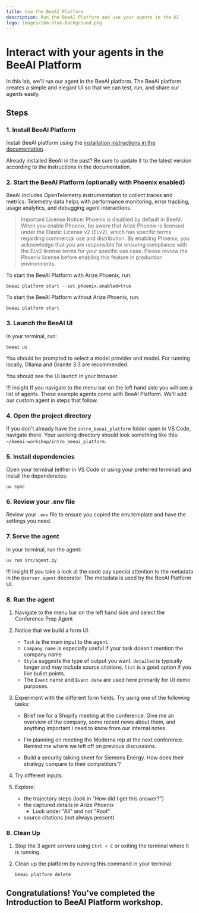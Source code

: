 ```yaml
---
title: Use the BeeAI Platform
description: Run the BeeAI Platform and use your agents in the UI
logo: images/ibm-blue-background.png
---
```


# Interact with your agents in the BeeAI Platform

In this lab, we'll run our agent in the BeeAI platform. The BeeAI platform creates a simple and elegant UI so that we can test, run, and share our agents easily.

## Steps

### 1. Install BeeAI Platform

Install BeeAI platform using the [installation instructions in the documentation](https://docs.beeai.dev/introduction/installation).

Already installed BeeAI in the past? Be sure to update it to the latest version according to the instructions in the documentation.

### 2. Start the BeeAI Platform (optionally with Phoenix enabled)

BeeAI includes OpenTelemetry instrumentation to collect traces and metrics. Telemetry data helps with performance monitoring, error tracking, usage analytics, and debugging agent interactions.

> Important License Notice: Phoenix is disabled by default in BeeAI. When you enable Phoenix, be aware that Arize Phoenix is licensed under the Elastic License v2 (ELv2), which has specific terms regarding commercial use and distribution. By enabling Phoenix, you acknowledge that you are responsible for ensuring compliance with the ELv2 license terms for your specific use case. Please review the Phoenix license before enabling this feature in production environments.

To start the BeeAI Platform with Arize Phoenix, run:

```shell
beeai platform start --set phoenix.enabled=true
```

To start the BeeAI Platform without Arize Phoenix, run:

```shell
beeai platform start
```

### 3. Launch the BeeAI UI

In your terminal, run:

```shell
beeai ui
```

You should be prompted to select a model provider and model. For running locally, Ollama and Granite 3.3 are recommended.

You should see the UI launch in your browser.

!!! insight
    If you navigate to the menu bar on the left hand side you will see a list of agents. These example agents come with BeeAI Platform.  We'll add our custom agent in steps that follow.

### 4. Open the project directory

If you don't already have the `intro_beeai_platform` folder open in VS Code, navigate there. Your working directory should look something like this: `~/beeai-workshop/intro_beeai_platform`.

### 5. Install dependencies

Open your terminal (either in VS Code or using your preferred terminal) and install the dependencies:

```shell
uv sync
```

### 6. Review your .env file

Review your `.env` file to ensure you copied the env.template and have the settings you need.

### 7. Serve the agent

In your terminal, run the agent:

```shell
uv run src/agent.py
```

!!! insight
    If you take a look at the code pay special attention to the metadata in the `@server.agent` decorator. The metadata is used by the BeeAI Platform UI.

### 8. Run the agent

1. Navigate to the menu bar on the left hand side and select the Conference Prep Agent

2. Notice that we build a form UI.

    * `Task` is the main input to the agent.
    * `Company name` is especially useful if your task doesn't mention the company name
    * `Style` suggests the type of output you want. `detailed` is typically longer and may include source citations. `list` is a good option if you like bullet points.
    * The `Event` name and `Event date` are used here primarily for UI demo purposes.

3. Experiment with the different form fields. Try using one of the following tasks:

    * Brief me for a Shopify meeting at the conference. Give me an overview of the company, some recent news about them, and anything important I need to know from our internal notes.

    * I'm planning on meeting the Moderna rep at the next conference. Remind me where we left off on previous discussions.

    * Build a security talking sheet for Siemens Energy. How does their strategy compare to their competitors'?

4. Try different inputs.

5. Explore:

    * the trajectory steps (look in "How did I get this answer?")
    * the captured details in Arize Phoenix
        * Look under "All" and not "Root"
    * source citations (not always present)

### 8. Clean Up

1. Stop the 3 agent servers using `Ctrl + C` or exiting the terminal where it is running.
2. Clean up the platform by running this command in your terminal:

    ```shell
    beeai platform delete
    ```

## Congratulations! You've completed the Introduction to BeeAI Platform workshop.